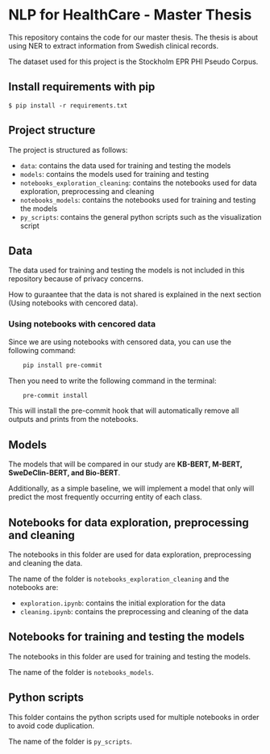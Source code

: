 # NLP for HealthCare - Master Thesis

This repository contains the code for our master thesis. The thesis is about using NER to extract information from Swedish clinical records.

The dataset used for this project is the Stockholm EPR PHI Pseudo Corpus.

## Install requirements with pip
`$ pip install -r requirements.txt`

## Project structure

The project is structured as follows:

- `data`: contains the data used for training and testing the models
- `models`: contains the models used for training and testing
- `notebooks_exploration_cleaning`: contains the notebooks used for data exploration, preprocessing and cleaning
- `notebooks_models`: contains the notebooks used for training and testing the models
- `py_scripts`: contains the general python scripts such as the visualization script

## Data

The data used for training and testing the models is not included in this repository because of privacy concerns.

How to guraantee that the data is not shared is explained in the next section (Using notebooks with cencored data).

### Using notebooks with cencored data

Since we are using notebooks with censored data, you can use the following command:

```bash
    pip install pre-commit
```

Then you need to write the following command in the terminal:

```bash
    pre-commit install
```

This will install the pre-commit hook that will automatically remove all outputs and prints from the notebooks.

## Models

The models that will be compared in our study are **KB-BERT, M-BERT, SweDeClin-BERT, and Bio-BERT**.

Additionally, as a simple baseline, we will implement a model that only will predict the most frequently occurring entity of each class.

## Notebooks for data exploration, preprocessing and cleaning

The notebooks in this folder are used for data exploration, preprocessing and cleaning the data.

The name of the folder is `notebooks_exploration_cleaning` and the notebooks are:

- `exploration.ipynb`: contains the initial exploration for the data
- `cleaning.ipynb`: contains the preprocessing and cleaning of the data

## Notebooks for training and testing the models

The notebooks in this folder are used for training and testing the models.

The name of the folder is `notebooks_models`.

## Python scripts

This folder contains the python scripts used for multiple notebooks in order to avoid code duplication.

The name of the folder is `py_scripts`.